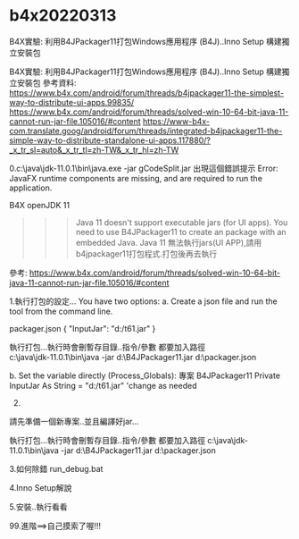 # b4x20220313
B4X實驗: 利用B4JPackager11打包Windows應用程序 (B4J)..Inno Setup 構建獨立安裝包

B4X實驗: 利用B4JPackager11打包Windows應用程序 (B4J)..Inno Setup 構建獨立安裝包
參考資料:
https://www.b4x.com/android/forum/threads/b4jpackager11-the-simplest-way-to-distribute-ui-apps.99835/
https://www.b4x.com/android/forum/threads/solved-win-10-64-bit-java-11-cannot-run-jar-file.105016/#content
https://www-b4x-com.translate.goog/android/forum/threads/integrated-b4jpackager11-the-simple-way-to-distribute-standalone-ui-apps.117880/?_x_tr_sl=auto&_x_tr_tl=zh-TW&_x_tr_hl=zh-TW

0.c:\java\jdk-11.0.1\bin\java.exe -jar gCodeSplit.jar
出現這個錯誤提示 Error: JavaFX runtime components are missing, and are required to run the application.

B4X openJDK 11
>>>Java 11 doesn't support executable jars (for UI apps). You need to use B4JPackager11 to create an package with an embedded Java.
>>>Java 11 無法執行jars(UI APP),請用b4jpackager11打包程式.打包後再去執行

參考: https://www.b4x.com/android/forum/threads/solved-win-10-64-bit-java-11-cannot-run-jar-file.105016/#content



1.執行打包的設定... 
You have two options:
a. Create a json file and run the tool from the command line.  

packager.json
{
  "InputJar": "d:/t61.jar"
}

執行打包...執行時會刪暫存目錄..指令/參數 都要加入路徑  
c:\java\jdk-11.0.1\bin\java -jar d:\B4JPackager11.jar d:\packager.json


b. Set the variable directly (Process_Globals):   專案 B4JPackager11
Private InputJar As String = "d:/t61.jar" 'change as needed


2.
請先準備一個新專案..並且編譯好jar...

執行打包...執行時會刪暫存目錄..指令/參數 都要加入路徑
c:\java\jdk-11.0.1\bin\java -jar d:\B4JPackager11.jar d:\packager.json




3.如何除錯
run_debug.bat

4.Inno Setup解說

5.安裝..執行看看



99.進階==>自己摸索了喔!!!

